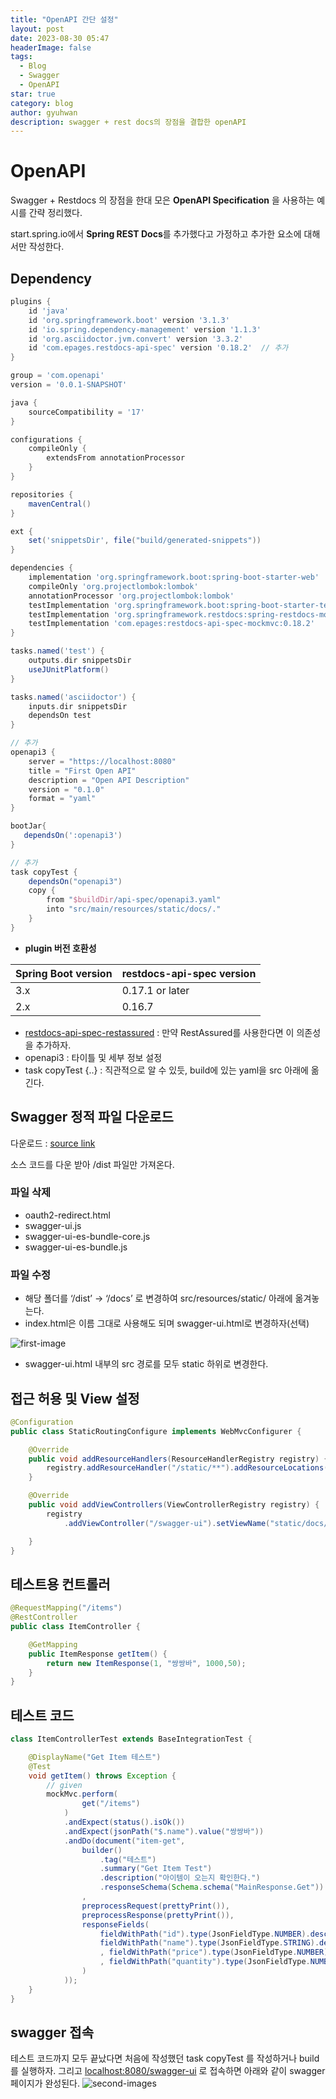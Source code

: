 ```yaml
---
title: "OpenAPI 간단 설정"
layout: post
date: 2023-08-30 05:47
headerImage: false
tags:
  - Blog
  - Swagger
  - OpenAPI
star: true
category: blog
author: gyuhwan
description: swagger + rest docs의 장점을 결합한 openAPI
---
```


# OpenAPI

Swagger + Restdocs 의 장점을 한대 모은 **OpenAPI Specification** 을 사용하는 예시를 간략 정리했다.

start.spring.io에서 **Spring REST Docs**를 추가했다고 가정하고 추가한 요소에 대해서만 작성한다.

## Dependency

```groovy
plugins {
    id 'java'
    id 'org.springframework.boot' version '3.1.3'
    id 'io.spring.dependency-management' version '1.1.3'
    id 'org.asciidoctor.jvm.convert' version '3.3.2'
    id 'com.epages.restdocs-api-spec' version '0.18.2'  // 추가
}

group = 'com.openapi'
version = '0.0.1-SNAPSHOT'

java {
    sourceCompatibility = '17'
}

configurations {
    compileOnly {
        extendsFrom annotationProcessor
    }
}

repositories {
    mavenCentral()
}

ext {
    set('snippetsDir', file("build/generated-snippets"))
}

dependencies {
    implementation 'org.springframework.boot:spring-boot-starter-web'
    compileOnly 'org.projectlombok:lombok'
    annotationProcessor 'org.projectlombok:lombok'
    testImplementation 'org.springframework.boot:spring-boot-starter-test'
    testImplementation 'org.springframework.restdocs:spring-restdocs-mockmvc'
    testImplementation 'com.epages:restdocs-api-spec-mockmvc:0.18.2'         // 추가**
}

tasks.named('test') {
    outputs.dir snippetsDir
    useJUnitPlatform()
}

tasks.named('asciidoctor') {
    inputs.dir snippetsDir
    dependsOn test
}

// 추가
openapi3 {
    server = "https://localhost:8080"
    title = "First Open API"
    description = "Open API Description"
    version = "0.1.0"
    format = "yaml"
}

bootJar{
   dependsOn(':openapi3')
}

// 추가
task copyTest {
    dependsOn("openapi3")
    copy {
        from "$buildDir/api-spec/openapi3.yaml"
        into "src/main/resources/static/docs/."
    }
}
```

- **plugin 버전 호환성**

| Spring Boot version | restdocs-api-spec version |
| --- | --- |
| 3.x | 0.17.1 or later |
| 2.x | 0.16.7 |

- [restdocs-api-spec-restassured](https://github.com/ePages-de/restdocs-api-spec/blob/master/restdocs-api-spec-restassured) : 만약 RestAssured를 사용한다면 이 의존성을 추가하자.
- openapi3 : 타이틀 및 세부 정보 설정
- task copyTest {..} : 직관적으로 알 수 있듯, build에 있는 yaml을 src 아래에 옮긴다.

## Swagger 정적 파일 다운로드

다운로드 : [source link](https://github.com/swagger-api/swagger-ui/releases/tag/v5.4.2)

소스 코드를 다운 받아 /dist 파일만 가져온다.

### 파일 삭제

- oauth2-redirect.html
- swagger-ui.js
- swagger-ui-es-bundle-core.js
- swagger-ui-es-bundle.js

### 파일 수정

- 해당 폴더를 ‘/dist’ → ‘/docs’ 로 변경하여 src/resources/static/ 아래에 옮겨놓는다.
- index.html은 이름 그대로 사용해도 되며 swagger-ui.html로 변경하자(선택)

![first-image](../assets/images/openapi-first.png)

- swagger-ui.html 내부의 src 경로를 모두 static 하위로 변경한다.

## 접근 허용 및 View 설정

```java
@Configuration
public class StaticRoutingConfigure implements WebMvcConfigurer {

    @Override
    public void addResourceHandlers(ResourceHandlerRegistry registry) {
        registry.addResourceHandler("/static/**").addResourceLocations("classpath:/static/");
    }

    @Override
    public void addViewControllers(ViewControllerRegistry registry) {
        registry
            .addViewController("/swagger-ui").setViewName("static/docs/swagger-ui.html");

    }
}
```

## 테스트용 컨트롤러

```java
@RequestMapping("/items")
@RestController
public class ItemController {

    @GetMapping
    public ItemResponse getItem() {
        return new ItemResponse(1, "쌍쌍바", 1000,50);
    }
}
```

## 테스트 코드

```java
class ItemControllerTest extends BaseIntegrationTest {

    @DisplayName("Get Item 테스트")
    @Test
    void getItem() throws Exception {
        // given
        mockMvc.perform(
                get("/items")
            )
            .andExpect(status().isOk())
            .andExpect(jsonPath("$.name").value("쌍쌍바"))
            .andDo(document("item-get",
                builder()
                    .tag("테스트")
                    .summary("Get Item Test")
                    .description("아이템이 오는지 확인한다.")
                    .responseSchema(Schema.schema("MainResponse.Get"))
                ,
                preprocessRequest(prettyPrint()),
                preprocessResponse(prettyPrint()),
                responseFields(
                    fieldWithPath("id").type(JsonFieldType.NUMBER).description("아이디"),
                    fieldWithPath("name").type(JsonFieldType.STRING).description("이름")
                    , fieldWithPath("price").type(JsonFieldType.NUMBER).description("가격")
                    , fieldWithPath("quantity").type(JsonFieldType.NUMBER).description("수량")
                )
            ));
    }
}
```

## swagger 접속

테스트 코드까지 모두 끝났다면 처음에 작성했던 task copyTest 를 작성하거나 build를 실행하자. 그리고 [localhost:8080/swagger-ui](http://localhost:8080/swagger-ui) 로 접속하면 아래와 같이 swagger 페이지가 완성된다.
![second-images](../assets/images/openapi-second.png)
